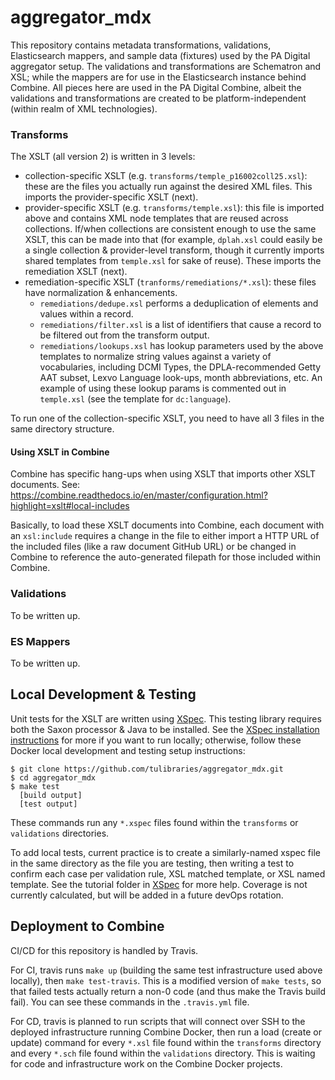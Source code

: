 # aggregator_mdx
This repository contains metadata transformations, validations, Elasticsearch mappers, and sample data (fixtures) used by the PA Digital aggregator setup. The validations and transformations are Schematron and XSL; while the mappers are for use in the Elasticsearch instance behind Combine. All pieces here are used in the PA Digital Combine, albeit the validations and transformations are created to be platform-independent (within realm of XML technologies).

### Transforms

The XSLT (all version 2) is written in 3 levels:

- collection-specific XSLT (e.g. `transforms/temple_p16002coll25.xsl`): these are the files you actually run against the desired XML files. This imports the provider-specific XSLT (next).
- provider-specific XSLT (e.g. `transforms/temple.xsl`): this file is imported above and contains XML node templates that are reused across collections. If/when collections are consistent enough to use the same XSLT, this can be made into that (for example, `dplah.xsl` could easily be a single collection & provider-level transform, though it currently imports shared templates from `temple.xsl` for sake of reuse). These imports the remediation XSLT (next).
- remediation-specific XSLT (`tranforms/remediations/*.xsl`): these files have normalization & enhancements.
  - `remediations/dedupe.xsl` performs a deduplication of elements and values within a record.
  - `remediations/filter.xsl` is a list of identifiers that cause a record to be filtered out from the transform output.
  - `remediations/lookups.xsl` has lookup parameters used by the above templates to normalize string values against a variety of vocabularies, including DCMI Types, the DPLA-recommended Getty AAT subset, Lexvo Language look-ups, month abbreviations, etc. An example of using these lookup params is commented out in `temple.xsl` (see the template for `dc:language`).

To run one of the collection-specific XSLT, you need to have all 3 files in the same directory structure.

#### Using XSLT in Combine
Combine has specific hang-ups when using XSLT that imports other XSLT documents. See: https://combine.readthedocs.io/en/master/configuration.html?highlight=xslt#local-includes

Basically, to load these XSLT documents into Combine, each document with an `xsl:include` requires a change in the file to either import a HTTP URL of the included files (like a raw document GitHub URL) or be changed in Combine to reference the auto-generated filepath for those included within Combine.

### Validations

To be written up.

### ES Mappers

To be written up.

## Local Development & Testing

Unit tests for the XSLT are written using [XSpec](https://github.com/xspec/xspec). This testing library requires both the Saxon processor & Java to be installed. See the [XSpec installation instructions](https://github.com/xspec/xspec/wiki/Installation-on-Mac-and-Linux#requirements) for more if you want to run locally; otherwise, follow these Docker local development and testing setup instructions:

```
$ git clone https://github.com/tulibraries/aggregator_mdx.git
$ cd aggregator_mdx
$ make test
  [build output]
  [test output]
```

These commands run any `*.xspec` files found within the `transforms` or `validations` directories.

To add local tests, current practice is to create a similarly-named xspec file in the same directory as the file you are testing, then writing a test to confirm each case per validation rule, XSL matched template, or XSL named template. See the tutorial folder in [XSpec](https://github.com/xspec/xspec) for more help. Coverage is not currently calculated, but will be added in a future devOps rotation.

## Deployment to Combine

CI/CD for this repository is handled by Travis.

For CI, travis runs `make up` (building the same test infrastructure used above locally), then `make test-travis`. This is a modified version of `make tests`, so that failed tests actually return a non-0 code (and thus make the Travis build fail). You can see these commands in the `.travis.yml` file.

For CD, travis is planned to run scripts that will connect over SSH to the deployed infrastructure running Combine Docker, then run a load (create or update) command for every `*.xsl` file found within the `transforms` directory and every `*.sch` file found within the `validations` directory. This is waiting for code and infrastructure work on the Combine Docker projects.

